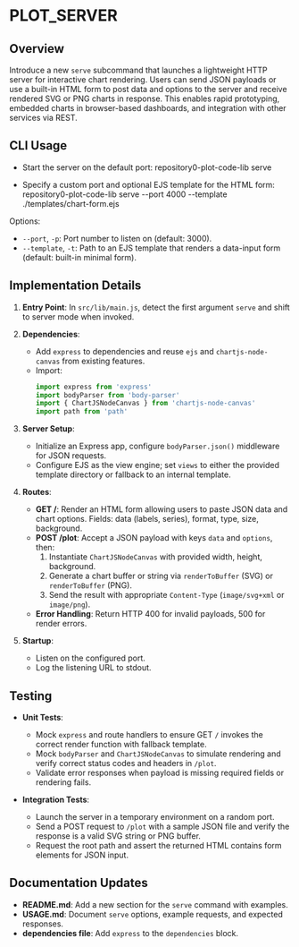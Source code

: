 # PLOT_SERVER

## Overview

Introduce a new `serve` subcommand that launches a lightweight HTTP server for interactive chart rendering. Users can send JSON payloads or use a built-in HTML form to post data and options to the server and receive rendered SVG or PNG charts in response. This enables rapid prototyping, embedded charts in browser-based dashboards, and integration with other services via REST.

## CLI Usage

- Start the server on the default port:
  repository0-plot-code-lib serve

- Specify a custom port and optional EJS template for the HTML form:
  repository0-plot-code-lib serve --port 4000 --template ./templates/chart-form.ejs

Options:
- `--port`, `-p`: Port number to listen on (default: 3000).
- `--template`, `-t`: Path to an EJS template that renders a data-input form (default: built-in minimal form).

## Implementation Details

1. **Entry Point**: In `src/lib/main.js`, detect the first argument `serve` and shift to server mode when invoked.

2. **Dependencies**:
   - Add `express` to dependencies and reuse `ejs` and `chartjs-node-canvas` from existing features.
   - Import:
     ```js
     import express from 'express'
     import bodyParser from 'body-parser'
     import { ChartJSNodeCanvas } from 'chartjs-node-canvas'
     import path from 'path'
     ```

3. **Server Setup**:
   - Initialize an Express app, configure `bodyParser.json()` middleware for JSON requests.
   - Configure EJS as the view engine; set `views` to either the provided template directory or fallback to an internal template.

4. **Routes**:
   - **GET /**: Render an HTML form allowing users to paste JSON data and chart options. Fields: data (labels, series), format, type, size, background.
   - **POST /plot**: Accept a JSON payload with keys `data` and `options`, then:
     1. Instantiate `ChartJSNodeCanvas` with provided width, height, background.
     2. Generate a chart buffer or string via `renderToBuffer` (SVG) or `renderToBuffer` (PNG).
     3. Send the result with appropriate `Content-Type` (`image/svg+xml` or `image/png`).
   - **Error Handling**: Return HTTP 400 for invalid payloads, 500 for render errors.

5. **Startup**:
   - Listen on the configured port.
   - Log the listening URL to stdout.

## Testing

- **Unit Tests**:
  - Mock `express` and route handlers to ensure GET `/` invokes the correct render function with fallback template.
  - Mock `bodyParser` and `ChartJSNodeCanvas` to simulate rendering and verify correct status codes and headers in `/plot`.
  - Validate error responses when payload is missing required fields or rendering fails.

- **Integration Tests**:
  - Launch the server in a temporary environment on a random port.
  - Send a POST request to `/plot` with a sample JSON file and verify the response is a valid SVG string or PNG buffer.
  - Request the root path and assert the returned HTML contains form elements for JSON input.

## Documentation Updates

- **README.md**: Add a new section for the `serve` command with examples.
- **USAGE.md**: Document `serve` options, example requests, and expected responses.
- **dependencies file**: Add `express` to the `dependencies` block.
